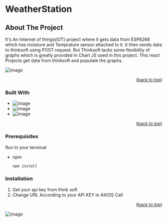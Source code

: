 # WeatherStation

<!-- ABOUT THE PROJECT -->
## About The Project

It's An Internet of things(IOT) project where it gets data from ESP8266 which has moisture  and Temprature sensor attached to it. It then sends data to thinksoft using POST request.
But Thinksoft lacks some flexibility of graphs which is greatly provided in Chart JS used in this project. This react Projects get data from thinksoft and populate the graphs.


![image](https://user-images.githubusercontent.com/62180086/225613529-ca709b13-1625-46cf-83af-283e04a8b378.png)


<p align="right">(<a href="#readme-top">back to top</a>)</p>

### Built With

* ![image](https://user-images.githubusercontent.com/62180086/225614564-b5112f34-fae4-4920-a5af-9a5b4cb4a740.png)
* ![image](https://user-images.githubusercontent.com/62180086/225614698-5c2e16fa-04fd-416d-a103-f72d7f3735c0.png)
* ![image](https://user-images.githubusercontent.com/62180086/225614816-76365e3c-b238-4cc3-bf60-7bbcb7bc0aa2.png)

<p align="right">(<a href="#readme-top">back to top</a>)</p>

### Prerequisites
Run In your terminal
* npm
  ```sh
  npm install 
  ```

### Installation

1. Get your api key from think soft
2. Change URL According to your API KEY in AXIOS Call

<p align="right">(<a href="#readme-top">back to top</a>)</p>



![image](https://user-images.githubusercontent.com/62180086/225612597-982022cb-2890-4ea2-8555-e5ae9123507e.png)

